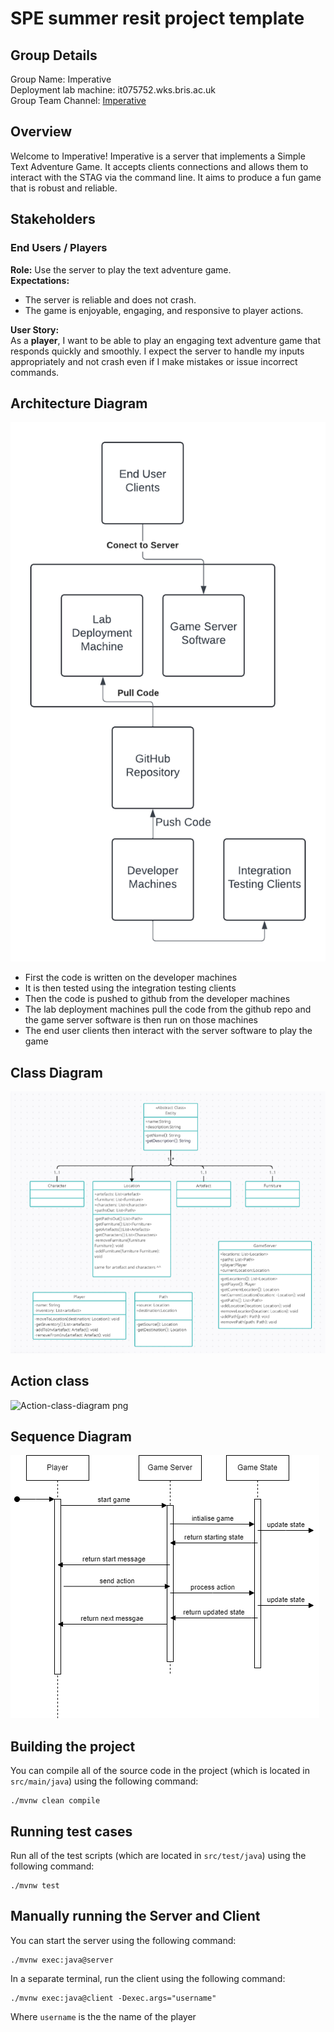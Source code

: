 # SPE summer resit project template

## Group Details

Group Name: Imperative  
Deployment lab machine: it075752.wks.bris.ac.uk  
Group Team Channel: [Imperative](https://teams.microsoft.com/l/channel/19%3A56e1f7d7cc57472ab35f61bedb1a0a8c%40thread.tacv2/Team%20Imperative?groupId=929cf74e-332b-4f32-9b05-35403b3bb092&tenantId=b2e47f30-cd7d-4a4e-a5da-b18cf1a4151b&ngc=true)

## Overview
Welcome to Imperative! Imperative is a server that implements a Simple Text Adventure Game. It accepts clients connections and allows them to interact with the STAG via the command line. It aims to produce a fun game that is robust and reliable. 

## Stakeholders
### End Users / Players ###
**Role:** Use the server to play the text adventure game.  
**Expectations:**  
- The server is reliable and does not crash.
- The game is enjoyable, engaging, and responsive to player actions.  

**User Story:**  
As a **player**, I want to be able to play an engaging text adventure game that responds quickly and smoothly. I expect the server to handle my inputs appropriately and not crash even if I make mistakes or issue incorrect commands.

## Architecture Diagram ## 
![Architecture Diagram](docs/architecture-diagram.png)

* First the code is written on the developer machines
* It is then tested using the integration testing clients
* Then the code is pushed to github from the developer machines
* The lab deployment machines pull the code from the github repo and the game server software is then run on those machines
* The end user clients then interact with the server software to play the game
  
## Class Diagram ## 
![Class Diagram](docs/class-diagram.png)

## Action class ##

![Action-class-diagram png](https://github.com/user-attachments/assets/d5eaa0b8-c1bf-4072-83b5-5ed548c11dce)

## Sequence Diagram ## 
![Sequence Diagram](docs/sequence-diagram.png)


## Building the project

You can compile all of the source code in the project (which is located in `src/main/java`) using the following command:
```
./mvnw clean compile
```

## Running test cases

Run all of the test scripts (which are located in `src/test/java`) using the following command:
```
./mvnw test
```

## Manually running the Server and Client

You can start the server using the following command:
```
./mvnw exec:java@server
```

In a separate terminal, run the client using the following command:
```
./mvnw exec:java@client -Dexec.args="username"
```
Where `username` is the the name of the player
